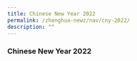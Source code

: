 ```yaml
---
title: Chinese New Year 2022
permalink: /zhenghua-newz/nav/cny-2022/
description: ""
---
```

### Chinese New Year 2022

